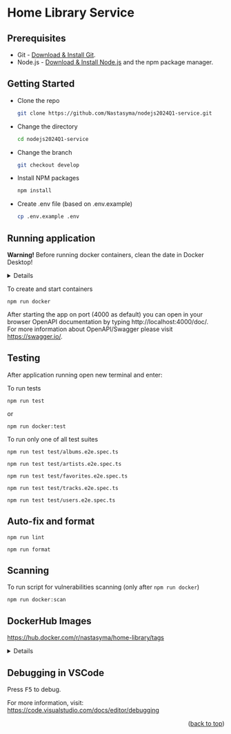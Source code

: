 # Home Library Service

## Prerequisites

- Git - [Download & Install Git](https://git-scm.com/downloads).
- Node.js - [Download & Install Node.js](https://nodejs.org/en/download/) and the npm package manager.

## Getting Started

- Clone the repo
  ```sh
  git clone https://github.com/Nastasyma/nodejs2024Q1-service.git
  ```
- Change the directory
  ```sh
  cd nodejs2024Q1-service
  ```
- Change the branch
  ```sh
  git checkout develop
  ```
- Install NPM packages
  ```sh
  npm install
  ```
- Create .env file (based on .env.example)
  ```sh
  cp .env.example .env
  ```

## Running application
**Warning!** Before running docker containers, clean the date in Docker Desktop!  
<details>
<summary>Details</summary>
 
[![How to clean/purge data][1]][1]
 
[1]: https://i.imgur.com/POvjLk1.png
 
</details>

To create and start containers
```
npm run docker
```

After starting the app on port (4000 as default) you can open in your browser OpenAPI documentation by typing http://localhost:4000/doc/.  
For more information about OpenAPI/Swagger please visit https://swagger.io/.

## Testing

After application running open new terminal and enter:

To run tests

```
npm run test
```
or
```
npm run docker:test
```

To run only one of all test suites

```
npm run test test/albums.e2e.spec.ts
```

```
npm run test test/artists.e2e.spec.ts
```

```
npm run test test/favorites.e2e.spec.ts
```

```
npm run test test/tracks.e2e.spec.ts
```

```
npm run test test/users.e2e.spec.ts
```

## Auto-fix and format

```
npm run lint
```

```
npm run format
```

## Scanning
To run script for vulnerabilities scanning (only after `npm run docker`)

```
npm run docker:scan
```

## DockerHub Images
https://hub.docker.com/r/nastasyma/home-library/tags  
<details>
<summary>Details</summary>
 
[![DockerHub Images][2]][2]
 
[2]: https://i.imgur.com/OaMab6K.png
 
</details>

## Debugging in VSCode

Press <kbd>F5</kbd> to debug.

For more information, visit: https://code.visualstudio.com/docs/editor/debugging

<p align="right">(<a href="#readme-top">back to top</a>)</p>
